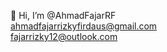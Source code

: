 👋 Hi, I’m @AhmadFajarRF<br/>
ahmadfajarrizkyfirdaus@gmail.com<br/>
fajarrizky12@outlook.com
<!---
AhmadFajarRF/AhmadFajarRF is a ✨ special ✨ repository because its `README.md` (this file) appears on your GitHub profile.
You can click the Preview link to take a look at your changes.
--->
